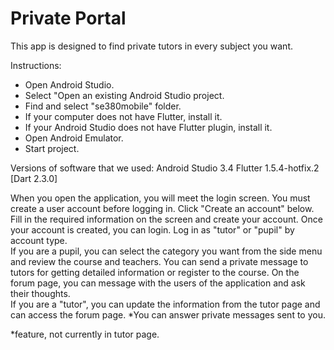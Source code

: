 # Private Portal

This app is designed to find private tutors in every subject you want. 

Instructions:
- Open Android Studio.
- Select "Open an existing Android Studio project.
- Find and select "se380mobile" folder.
- If your computer does not have Flutter, install it.
- If your Android Studio does not have Flutter plugin, install it.
- Open Android Emulator.
- Start project.

Versions of software that we used:
Android Studio 3.4
Flutter 1.5.4-hotfix.2 [Dart 2.3.0]

When you open the application, you will meet the login screen. You must create a user account before logging in. Click "Create an account" below. Fill in the required information on the screen and create your account. Once your account is created, you can login. Log in as "tutor" or "pupil" by account type.  
If you are a pupil, you can select the category you want from the side menu and review the course and teachers. You can send a private message to tutors for getting detailed information or register to the course. On the forum page, you can message with the users of the application and ask their thoughts.  
If you are a "tutor", you can update the information from the tutor page and can access the forum page. *You can answer private messages sent to you.

*feature, not currently in tutor page. 
